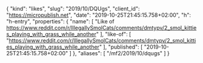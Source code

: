 {
  "kind": "likes",
  "slug": "2019/10/DQUgs",
  "client_id": "https://micropublish.net",
  "date": "2019-10-25T21:45:15.758+02:00",
  "h": "h-entry",
  "properties": {
    "name": [
      "Like of https://www.reddit.com/r/IllegallySmolCats/comments/dmtypv/2_smol_kitties_playing_with_grass_while_another"
    ],
    "like-of": [
      "https://www.reddit.com/r/IllegallySmolCats/comments/dmtypv/2_smol_kitties_playing_with_grass_while_another"
    ],
    "published": [
      "2019-10-25T21:45:15.758+02:00"
    ]
  },
  "aliases": [
    "/mf2/2019/10/dqugs"
  ]
}
